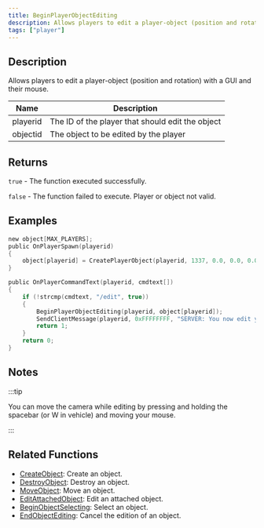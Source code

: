 ```yaml
---
title: BeginPlayerObjectEditing
description: Allows players to edit a player-object (position and rotation) with a GUI and their mouse.
tags: ["player"]
---
```


<VersionWarn version='omp v1.1.0.2612' />

## Description

Allows players to edit a player-object (position and rotation) with a GUI and their mouse.

| Name     | Description                                      |
| -------- | ------------------------------------------------ |
| playerid | The ID of the player that should edit the object |
| objectid | The object to be edited by the player            |

## Returns

`true` - The function executed successfully.

`false` - The function failed to execute. Player or object not valid.

## Examples

```c
new object[MAX_PLAYERS];
public OnPlayerSpawn(playerid)
{
    object[playerid] = CreatePlayerObject(playerid, 1337, 0.0, 0.0, 0.0, 0.0, 0.0, 0.0);
}

public OnPlayerCommandText(playerid, cmdtext[])
{
    if (!strcmp(cmdtext, "/edit", true))
    {
        BeginPlayerObjectEditing(playerid, object[playerid]);
        SendClientMessage(playerid, 0xFFFFFFFF, "SERVER: You now edit your object!");
        return 1;
    }
    return 0;
}
```

## Notes

:::tip

You can move the camera while editing by pressing and holding the spacebar (or W in vehicle) and moving your mouse.

:::

## Related Functions

- [CreateObject](CreateObject): Create an object.
- [DestroyObject](DestroyObject): Destroy an object.
- [MoveObject](MoveObject): Move an object.
- [EditAttachedObject](EditAttachedObject): Edit an attached object.
- [BeginObjectSelecting](BeginObjectSelecting): Select an object.
- [EndObjectEditing](EndObjectEditing): Cancel the edition of an object.
